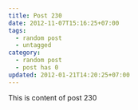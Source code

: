 ```yaml
---
title: Post 230
date: 2012-11-07T15:16:25+07:00
tags:
  - random post
  - untagged
category:
  - random post
  - post has 0
updated: 2012-01-21T14:20:25+07:00
---
```

This is content of post 230